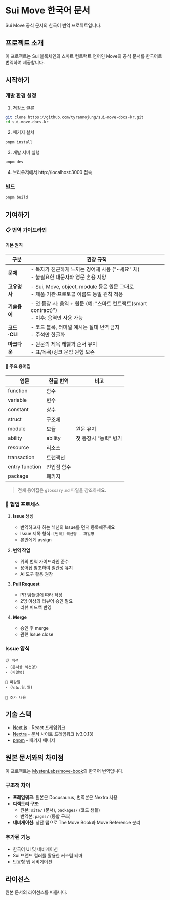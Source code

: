 # Sui Move 한국어 문서

Sui Move 공식 문서의 한국어 번역 프로젝트입니다.

## 프로젝트 소개

이 프로젝트는 Sui 블록체인의 스마트 컨트랙트 언어인 Move의 공식 문서를 한국어로 번역하여 제공합니다.

## 시작하기

### 개발 환경 설정

1. 저장소 클론
```bash
git clone https://github.com/tyrannojung/sui-move-docs-kr.git
cd sui-move-docs-kr
```

2. 패키지 설치
```bash
pnpm install
```

3. 개발 서버 실행
```bash
pnpm dev
```

4. 브라우저에서 http://localhost:3000 접속

### 빌드

```bash
pnpm build
```

## 기여하기

### 📋 번역 가이드라인

#### 기본 원칙

| 구분 | 권장 규칙 |
|------|----------|
| **문체** | - 독자가 친근하게 느끼는 경어체 사용 ("~세요" 체)<br>- 불필요한 대문자와 영문 혼용 지양 |
| **고유명사** | - Sui, Move, object, module 등은 원문 그대로<br>- 제품·기관·프로토콜 이름도 동일 원칙 적용 |
| **기술용어** | - 첫 등장 시: 음역 + 원문 (예: "스마트 컨트랙트(smart contract)")<br>- 이후: 음역만 사용 가능 |
| **코드·CLI** | - 코드 블록, 터미널 예시는 절대 번역 금지<br>- 주석만 한글화 |
| **마크다운** | - 원문의 제목 레벨과 순서 유지<br>- 표/목록/링크 문법 원형 보존 |

#### 📝 주요 용어집

| 영문 | 한글 번역 | 비고 |
|------|----------|------|
| function | 함수 | |
| variable | 변수 | |
| constant | 상수 | |
| struct | 구조체 | |
| module | 모듈 | 원문 유지 |
| ability | ability | 첫 등장시 "능력" 병기 |
| resource | 리소스 | |
| transaction | 트랜잭션 | |
| entry function | 진입점 함수 | |
| package | 패키지 | |

> 전체 용어집은 `glossary.md` 파일을 참조하세요.

### 🔄 협업 프로세스

1. **Issue 생성**
   - 번역하고자 하는 섹션의 Issue를 먼저 등록해주세요
   - Issue 제목 형식: `[번역] 섹션명 - 파일명`
   - 본인에게 assign

2. **번역 작업**
   - 위의 번역 가이드라인 준수
   - 용어집 참조하여 일관성 유지
   - AI 도구 활용 권장

3. **Pull Request**
   - PR 템플릿에 따라 작성
   - 2명 이상의 리뷰어 승인 필요
   - 리뷰 피드백 반영

4. **Merge**
   - 승인 후 merge
   - 관련 Issue close

### Issue 양식

```
📋 섹션
- (문서상 섹션명)
- (파일명)

📅 마감일
- (년도.월.일)

💬 추가 내용
```

## 기술 스택

- [Next.js](https://nextjs.org/) - React 프레임워크
- [Nextra](https://nextra.site/) - 문서 사이트 프레임워크 (v3.0.13)
- [pnpm](https://pnpm.io/) - 패키지 매니저

## 원본 문서와의 차이점

이 프로젝트는 [MystenLabs/move-book](https://github.com/MystenLabs/move-book)의 한국어 번역입니다.

### 구조적 차이
- **프레임워크**: 원본은 Docusaurus, 번역본은 Nextra 사용
- **디렉토리 구조**: 
  - 원본: `site/` (문서), `packages/` (코드 샘플)
  - 번역본: `pages/` (통합 구조)
- **네비게이션**: 상단 탭으로 The Move Book과 Move Reference 분리

### 추가된 기능
- 한국어 UI 및 네비게이션
- Sui 브랜드 컬러를 활용한 커스텀 테마
- 반응형 탭 네비게이션

## 라이선스

원본 문서의 라이선스를 따릅니다.